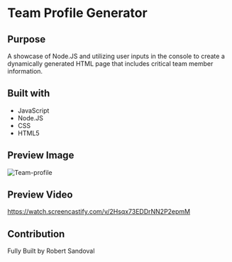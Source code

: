 # Team Profile Generator

## Purpose

A showcase of Node.JS and utilizing user inputs in the console to create a dynamically generated HTML page that includes critical team member information.

## Built with
* JavaScript
* Node.JS
* CSS
* HTML5

## Preview Image
![Team-profile](https://i.imgur.com/fkF6zvS.png)

## Preview Video

https://watch.screencastify.com/v/2Hsqx73EDDrNN2P2epmM

## Contribution
Fully Built by Robert Sandoval